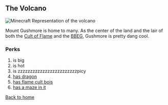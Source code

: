 ## The Volcano

![Minecraft Representation of the volcano](https://raw.githubusercontent.com/FourInchKnife/Dragonfire/assets/places/volcano/volcano.png)

Mount Gushmore is home to many. As the center of the land and the lair of both the [Cult of Flame][cult] and the [BBEG][bbeg], Gushmore is pretty dang cool.

### Perks

1. is big
2. is hot
3. is zzzzzzzzzzzzzzzzzzzzzzzzpicy
4. [has dragon](bbeg)
5. [has flame cult bois](cult)
6. [has a maze in it](maze)


[Back to home][home]

[bbeg]: /groups/dragon.md
[cult]: /groups/cult/index.md
[maze]: /places/volcano/maze.md
[home]: https://fourinchknife.github.io/Dragonfire
